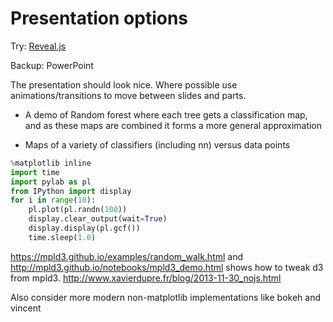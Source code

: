 # Presentation options

Try:
[Reveal.js]()

Backup:
PowerPoint


The presentation should look nice.  Where possible use animations/transitions to move between slides and parts.  

- A demo of Random forest where each tree gets a classification map, and as these maps are combined it forms a more general approximation

- Maps of a variety of classifiers (including nn) versus data points

```py
%matplotlib inline
import time
import pylab as pl
from IPython import display
for i in range(10):
    pl.plot(pl.randn(100))
    display.clear_output(wait=True)
    display.display(pl.gcf())
    time.sleep(1.0)
```

<https://mpld3.github.io/examples/random_walk.html> and <http://mpld3.github.io/notebooks/mpld3_demo.html> shows how to tweak d3 from mpld3.  <http://www.xavierdupre.fr/blog/2013-11-30_nojs.html>

Also consider more modern non-matplotlib implementations like bokeh and vincent
